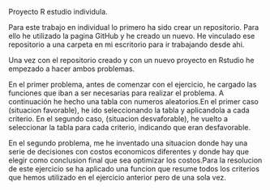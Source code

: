 Proyecto R estudio individula. 

   Para este trabajo en individual lo primero ha sido crear un repositorio. Para ello he utilizado la pagina GitHub y he creado un nuevo. He vinculado ese repositorio a una carpeta en mi escritorio para ir trabajando desde ahi. 

  Una vez con el repositorio creado y con un nuevo proyecto en Rstudio he empezado a hacer ambos problemas. 
  
  En el primer problema, antes de comenzar con el ejercicio, he cargado las funciones que iban a ser necesarias para realizar el problema. A continuación he hecho una tabla con numeros aleatorios.En el primer caso  (situacion favorable), he ido  seleccionando la tabla y aplicandola a cada criterio. En el segundo caso, (situacion desvaforable), he vuelto a seleccionar la tabla para cada criterio, indicando que eran desfavorable.
  
  En el segundo problema, me he inventado una situacion donde hay una serie de decisiones con costos economicos diferentes y donde hay que elegir como conclusion final que sea optimizar los costos.Para la resolucion de este ejercicio se ha aplicado una funcion que resume todos los criterios que hemos utilizado en el ejercicio anterior pero de una sola vez. 
  
  